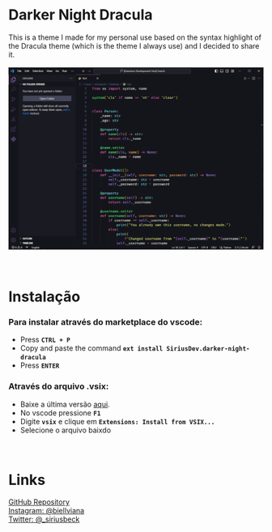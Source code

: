 # Darker Night Dracula
This is a theme I made for my personal use based on the syntax highlight of the Dracula theme (which is the theme I always use) and I decided to share it.<br><br>
![Print](img/print.png)<br><br><br>

# Instalação
### Para instalar através do marketplace do vscode:
* Press **`CTRL + P`**
* Copy and paste the command **`ext install SiriusDev.darker-night-dracula`**
* Press **`ENTER`**<br>

### Através do arquivo .vsix:
* Baixe a última versão [aqui](https://github.com/pySiriusDev/darker-night-dracula/releases/latest).
* No vscode pressione **`F1`**
* Digite **`vsix`** e clique em **`Extensions: Install from VSIX...`**
* Selecione o arquivo baixdo<br><br><br>

# Links
[GitHub Repository](README.md)<br>
[Instagram: @biellviana](https://instagram.com/biellviana)<br>
[Twitter: @_siriusbeck](https://twitter.com/_siriusbeck)